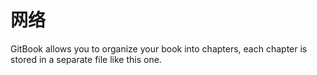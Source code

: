 # 网络

GitBook allows you to organize your book into chapters, each chapter is stored in a separate file like this one.

